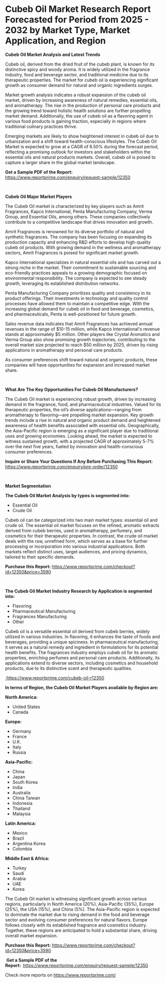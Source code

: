 <p><h1>Cubeb Oil Market Research Report Forecasted for Period from 2025 -  2032 by Market Type, Market Application, and Region</h1></p><p><strong>Cubeb Oil Market Analysis and Latest Trends</strong></p>
<p><p>Cubeb oil, derived from the dried fruit of the cubeb plant, is known for its distinctive spicy and woody aroma. It is widely utilized in the fragrance industry, food and beverage sector, and traditional medicine due to its therapeutic properties. The market for cubeb oil is experiencing significant growth as consumer demand for natural and organic ingredients surges.</p><p>Market growth analysis indicates a robust expansion of the cubeb oil market, driven by increasing awareness of natural remedies, essential oils, and aromatherapy. The rise in the production of personal care products and the growing trend toward holistic health solutions are further propelling market demand. Additionally, the use of cubeb oil as a flavoring agent in various food products is gaining traction, especially in regions where traditional culinary practices thrive.</p><p>Emerging markets are likely to show heightened interest in cubeb oil due to urbanization and a shift toward health-conscious lifestyles. The Cubeb Oil Market is expected to grow at a CAGR of 6.50% during the forecast period, reflecting a promising outlook for investors and stakeholders within the essential oils and natural products markets. Overall, cubeb oil is poised to capture a larger share in the global market landscape.</p></p>
<p><strong>Get a Sample PDF of the Report:&nbsp;</strong> <a href="https://www.reportprime.com/enquiry/request-sample/12350?utm_campaign=3366&utm_medium=2&utm_source=Github&utm_content=ia&utm_term=18032025&utm_id=cubeb-oil">https://www.reportprime.com/enquiry/request-sample/12350</a></p>
<p>&nbsp;</p>
<p><strong>Cubeb Oil Major Market Players</strong></p>
<p><p>The Cubeb Oil market is characterized by key players such as Amrit Fragrances, Kapco International, Penta Manufacturing Company, Verma Group, and Essential Oils, among others. These companies collectively contribute to a competitive landscape that drives innovation and growth.</p><p>Amrit Fragrances is renowned for its diverse portfolio of natural and synthetic fragrances. The company has been focusing on expanding its production capacity and enhancing R&D efforts to develop high-quality cubeb oil products. With growing demand in the wellness and aromatherapy sectors, Amrit Fragrances is poised for significant market growth.</p><p>Kapco International specializes in natural essential oils and has carved out a strong niche in the market. Their commitment to sustainable sourcing and eco-friendly practices appeals to a growing demographic focused on environmental responsibility. The company is expected to see steady growth, leveraging its established distribution networks.</p><p>Penta Manufacturing Company prioritizes quality and consistency in its product offerings. Their investments in technology and quality control processes have allowed them to maintain a competitive edge. With the increasing global demand for cubeb oil in food and beverage, cosmetics, and pharmaceuticals, Penta is well-positioned for future growth.</p><p>Sales revenue data indicates that Amrit Fragrances has achieved annual revenues in the range of $10-15 million, while Kapco International's revenue stands at approximately $5 million. Other players like Crystal Aromatics and Verma Group also show promising growth trajectories, contributing to the overall market size projected to reach $50 million by 2025, driven by rising applications in aromatherapy and personal care products.</p><p>As consumer preferences shift toward natural and organic products, these companies will have opportunities for expansion and increased market share.</p></p>
<p>&nbsp;</p>
<p><strong>What Are The Key Opportunities For Cubeb Oil Manufacturers?</strong></p>
<p><p>The Cubeb Oil market is experiencing robust growth, driven by increasing demand in the fragrance, food, and pharmaceutical industries. Valued for its therapeutic properties, the oil’s diverse applications—ranging from aromatherapy to flavoring—are propelling market expansion. Key growth trends include a rise in natural and organic product demand and heightened awareness of health benefits associated with essential oils. Geographically, the Asia-Pacific region is emerging as a significant player due to traditional uses and growing economies. Looking ahead, the market is expected to witness sustained growth, with a projected CAGR of approximately 5-7% over the next five years, fueled by innovation and health-conscious consumer preferences.</p></p>
<p><strong>Inquire or Share Your Questions If Any Before Purchasing This Report:</strong> <a href="https://www.reportprime.com/enquiry/pre-order/12350?utm_campaign=3366&utm_medium=2&utm_source=Github&utm_content=ia&utm_term=18032025&utm_id=cubeb-oil">https://www.reportprime.com/enquiry/pre-order/12350</a></p>
<p>&nbsp;</p>
<p><strong>Market Segmentation</strong></p>
<p><strong>The Cubeb Oil Market Analysis by types is segmented into:</strong></p>
<p><ul><li>Essential Oil</li><li>Crude Oil</li></ul></p>
<p><p>Cubeb oil can be categorized into two main market types: essential oil and crude oil. The essential oil market focuses on the refined, aromatic extracts derived from cubeb berries, used in aromatherapy, perfumery, and cosmetics for their therapeutic properties. In contrast, the crude oil market deals with the raw, unrefined form, which serves as a base for further processing or incorporation into various industrial applications. Both markets reflect distinct uses, target audiences, and pricing dynamics, tailored to their specific demands.</p></p>
<p><strong>Purchase this Report:&nbsp;</strong><a href="https://www.reportprime.com/checkout?id=12350&price=3590&utm_campaign=3366&utm_medium=2&utm_source=Github&utm_content=ia&utm_term=18032025&utm_id=cubeb-oil">https://www.reportprime.com/checkout?id=12350&price=3590</a></p>
<p>&nbsp;</p>
<p><strong>The Cubeb Oil Market Industry Research by Application is segmented into:</strong></p>
<p><ul><li>Flavoring</li><li>Pharmaceutical Manufacturing</li><li>Fragrances Manufacturing</li><li>Other</li></ul></p>
<p><p>Cubeb oil is a versatile essential oil derived from cubeb berries, widely utilized in various industries. In flavoring, it enhances the taste of foods and beverages, providing a unique spiciness. In pharmaceutical manufacturing, it serves as a natural remedy and ingredient in formulations for its potential health benefits. The fragrances industry employs cubeb oil for its aromatic properties, enriching perfumes and personal care products. Additionally, its applications extend to diverse sectors, including cosmetics and household products, due to its distinctive scent and therapeutic qualities.</p></p>
<p><a href="https://www.reportprime.com/cubeb-oil-r12350?utm_campaign=3366&utm_medium=2&utm_source=Github&utm_content=ia&utm_term=18032025&utm_id=cubeb-oil">&nbsp;https://www.reportprime.com/cubeb-oil-r12350</a></p>
<p><strong>In terms of Region, the Cubeb Oil Market Players available by Region are:</strong></p>
<p>
    <p> <strong> North America: </strong>
        <ul>
            <li>United States</li>
            <li>Canada</li>
        </ul>
        </p> 
    <p> <strong> Europe: </strong>
        <ul>
            <li>Germany</li>
            <li>France</li>
            <li>U.K.</li>
            <li>Italy</li>
            <li>Russia</li>
        </ul>
        </p> 
    <p> <strong> Asia-Pacific: </strong>
        <ul>
            <li>China</li>
            <li>Japan</li>
            <li>South Korea</li>
            <li>India</li>
            <li>Australia</li>
            <li>China Taiwan</li>
            <li>Indonesia</li>
            <li>Thailand</li>
            <li>Malaysia</li>
        </ul>
        </p> 
    <p> <strong> Latin America: </strong>
        <ul>
            <li>Mexico</li>
            <li>Brazil</li>
            <li>Argentina Korea</li>
            <li>Colombia</li>
        </ul>
        </p> 
    <p> <strong> Middle East & Africa: </strong>
        <ul>
            <li>Turkey</li>
            <li>Saudi</li>
            <li>Arabia</li>
            <li>UAE</li>
            <li>Korea</li>
        </ul>
    </p>
    </p>
<p><p>The Cubeb Oil market is witnessing significant growth across various regions, particularly in North America (20%), Asia-Pacific (35%), Europe (25%), the USA (15%), and China (5%). The Asia-Pacific region is expected to dominate the market due to rising demand in the food and beverage sector and evolving consumer preferences for natural flavors. Europe follows closely with its established fragrance and cosmetics industry. Together, these regions are anticipated to hold a substantial share, driving overall market expansion.</p></p>
<p><strong>Purchase this Report: </strong><a href="https://www.reportprime.com/checkout?id=12350&price=3590&utm_campaign=3366&utm_medium=2&utm_source=Github&utm_content=ia&utm_term=18032025&utm_id=cubeb-oil">https://www.reportprime.com/checkout?id=12350&price=3590</a></p>
<p>&nbsp;<strong>Get a Sample PDF of the Report:&nbsp;&nbsp;</strong><a href="https://www.reportprime.com/enquiry/request-sample/12350?utm_campaign=3366&utm_medium=2&utm_source=Github&utm_content=ia&utm_term=18032025&utm_id=cubeb-oil">https://www.reportprime.com/enquiry/request-sample/12350</a></p>
<p><strong></strong></p>
<p>Check more reports on <a href="https://www.reportprime.com/?utm_campaign=3366&utm_medium=2&utm_source=Github&utm_content=ia&utm_term=18032025&utm_id=cubeb-oil">https://www.reportprime.com/</a></p>